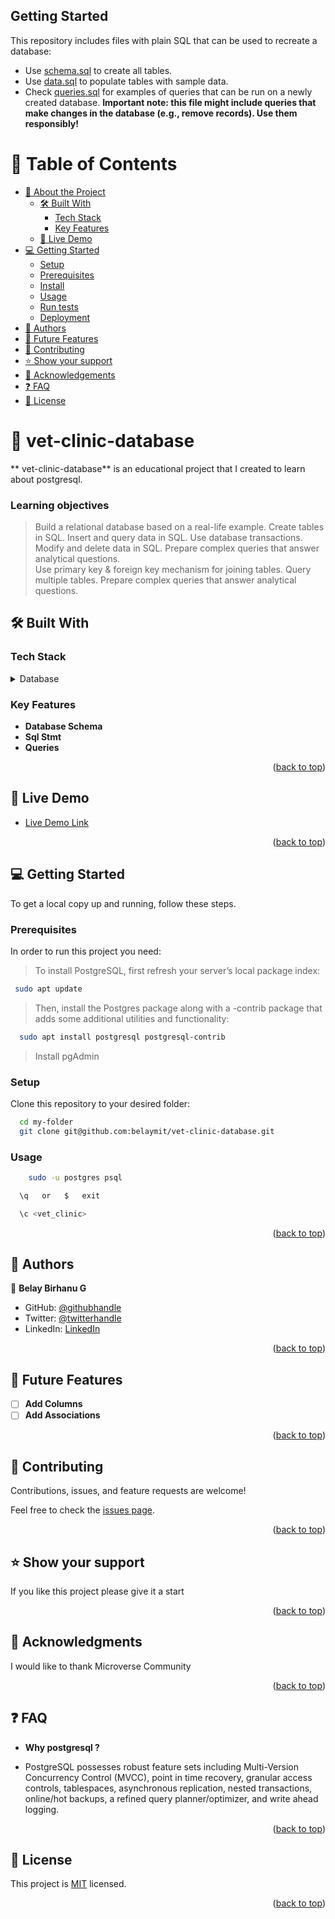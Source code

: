 ## Getting Started

This repository includes files with plain SQL that can be used to recreate a database:

- Use [schema.sql](./schema.sql) to create all tables.
- Use [data.sql](./data.sql) to populate tables with sample data.
- Check [queries.sql](./queries.sql) for examples of queries that can be run on a newly created database. **Important note: this file might include queries that make changes in the database (e.g., remove records). Use them responsibly!**

<a name="readme-top"></a>


<!-- TABLE OF CONTENTS -->

# 📗 Table of Contents

- [📖 About the Project](#about-project)
  - [🛠 Built With](#built-with)
    - [Tech Stack](#tech-stack)
    - [Key Features](#key-features)
  - [🚀 Live Demo](#live-demo)
- [💻 Getting Started](#getting-started)
  - [Setup](#setup)
  - [Prerequisites](#prerequisites)
  - [Install](#install)
  - [Usage](#usage)
  - [Run tests](#run-tests)
  - [Deployment](#triangular_flag_on_post-deployment)
- [👥 Authors](#authors)
- [🔭 Future Features](#future-features)
- [🤝 Contributing](#contributing)
- [⭐️ Show your support](#support)
- [🙏 Acknowledgements](#acknowledgements)
- [❓ FAQ](#faq)
- [📝 License](#license)

<!-- PROJECT DESCRIPTION -->

# 📖 vet-clinic-database <a name="about-project"></a>


** vet-clinic-database** is an educational project that I created to learn about postgresql.

### Learning objectives

>   Build a relational database based on a real-life example.
>   Create tables in SQL.
>   Insert and query data in SQL.
>   Use database transactions.
>   Modify and delete data in SQL.
>   Prepare complex queries that answer analytical questions.   
>   Use primary key & foreign key mechanism for joining tables.
>   Query multiple tables.
>   Prepare complex queries that answer analytical questions.



## 🛠 Built With <a name="built-with"></a>

### Tech Stack <a name="tech-stack"></a>

<details>
<summary>Database</summary>
  <ul>
    <li><a href="https://www.postgresql.org/">PostgreSQL</a></li>
  </ul>
</details>

<!-- Features -->

### Key Features <a name="key-features"></a>


- **Database Schema**
- **Sql Stmt**
- **Queries**

<p align="right">(<a href="#readme-top">back to top</a>)</p>

<!-- LIVE DEMO -->

## 🚀 Live Demo <a name="live-demo"></a>

- [Live Demo Link](https://yourdeployedapplicationlink.com)

<p align="right">(<a href="#readme-top">back to top</a>)</p>

<!-- GETTING STARTED -->

## 💻 Getting Started <a name="getting-started"></a>

To get a local copy up and running, follow these steps.

### Prerequisites

In order to run this project you need:

> To install PostgreSQL, first refresh your server’s local package index:
  ```sh
   sudo apt update
  ```
> Then, install the Postgres package along with a -contrib package that adds some additional utilities and functionality:
  ```sh
    sudo apt install postgresql postgresql-contrib
  ```
> Install pgAdmin

### Setup

Clone this repository to your desired folder:


```sh
  cd my-folder
  git clone git@github.com:belaymit/vet-clinic-database.git
```

### Usage
```sh
    sudo -u postgres psql
```
```sh
  \q   or   $   exit
```
```sh
  \c <vet_clinic>
```
<p align="right">(<a href="#readme-top">back to top</a>)</p>

<!-- AUTHORS -->

## 👥 Authors <a name="authors"></a>

👤 **Belay Birhanu G**

- GitHub: [@githubhandle](https://github.com/belaymit)
- Twitter: [@twitterhandle](https://twitter.com/2belamit)
- LinkedIn: [LinkedIn](https://www.linkedin.com/in/belay-birhanu-144ba714b/)

<p align="right">(<a href="#readme-top">back to top</a>)</p>

<!-- FUTURE FEATURES -->

## 🔭 Future Features <a name="future-features"></a>


- [ ] **Add Columns**
- [ ] **Add Associations**

<p align="right">(<a href="#readme-top">back to top</a>)</p>

<!-- CONTRIBUTING -->

## 🤝 Contributing <a name="contributing"></a>

Contributions, issues, and feature requests are welcome!

Feel free to check the [issues page](https://github.com/belaymit/vet-clinic-database/issues).

<p align="right">(<a href="#readme-top">back to top</a>)</p>

<!-- SUPPORT -->

## ⭐️ Show your support <a name="support"></a>


If you like this project please give it a start

<p align="right">(<a href="#readme-top">back to top</a>)</p>

<!-- ACKNOWLEDGEMENTS -->

## 🙏 Acknowledgments <a name="acknowledgements"></a>


I would like to thank Microverse Community

<p align="right">(<a href="#readme-top">back to top</a>)</p>

<!-- FAQ (optional) -->

## ❓ FAQ <a name="faq"></a>

- **Why postgresql ?**

- PostgreSQL possesses robust feature sets including Multi-Version Concurrency Control (MVCC), point in time recovery, granular access controls, tablespaces, asynchronous replication, nested transactions, online/hot backups, a refined query planner/optimizer, and write ahead logging.

<p align="right">(<a href="#readme-top">back to top</a>)</p>

<!-- LICENSE -->

## 📝 License <a name="license"></a>

This project is [MIT](./LICENSE.md) licensed.

<p align="right">(<a href="#readme-top">back to top</a>)</p>
